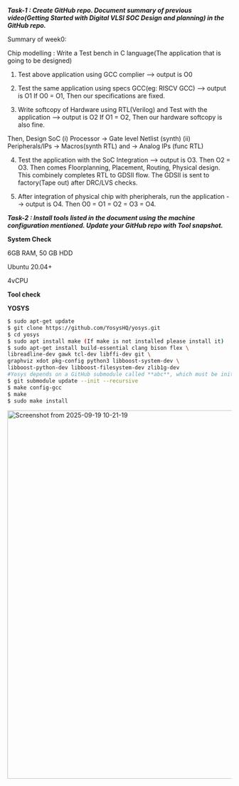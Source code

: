 ***Task-1 : Create GitHub repo. Document summary of previous video(Getting Started with Digital VLSI SOC Design and planning) in the GitHub repo.***

Summary of week0:

Chip modelling :
Write a Test bench in C language(The application that is going to be designed)

1) Test above application using GCC complier --> output is O0

2) Test the same application using specs GCC(eg: RISCV GCC) --> output is O1
If O0 = O1, Then our specifications are fixed.

3) Write softcopy of Hardware using RTL(Verilog) and Test with the application --> output is O2
If O1 = O2, Then our hardware softcopy is also fine.

  Then, Design SoC
  (i) Processor -> Gate level Netlist (synth)
  (ii) Peripherals/IPs -> Macros(synth RTL)   and   -> Analog IPs (func RTL)

4) Test the application with the SoC Integration --> output is O3. 
Then O2 = O3.
Then comes Floorplanning, Placement, Routing, Physical design. 
This combinely completes RTL to GDSII flow.
The GDSII is sent to factory(Tape out) after DRC/LVS checks.

5) After integration of physical chip with pheripherals, run the application --> output is O4. 
Then O0 = O1 = O2 = O3 = O4.



***Task-2 : Install tools listed in the document using the machine configuration mentioned. Update
your GitHub repo with Tool snapshot.***

**System Check**

6GB RAM, 50 GB HDD

Ubuntu 20.04+

4vCPU

**Tool check**

**YOSYS**


```bash
$ sudo apt-get update
$ git clone https://github.com/YosysHQ/yosys.git
$ cd yosys
$ sudo apt install make (If make is not installed please install it)
$ sudo apt-get install build-essential clang bison flex \
libreadline-dev gawk tcl-dev libffi-dev git \
graphviz xdot pkg-config python3 libboost-system-dev \
libboost-python-dev libboost-filesystem-dev zlib1g-dev
#Yosys depends on a GitHub submodule called **abc**, which must be initialized before building. If not, you may see errors during compilation. 
$ git submodule update --init --recursive
$ make config-gcc
$ make
$ sudo make install
```
<img width="1436" height="827" alt="Screenshot from 2025-09-19 10-21-19" src="https://github.com/user-attachments/assets/21ad404c-2b18-4063-a461-7c6235a83b24" />




